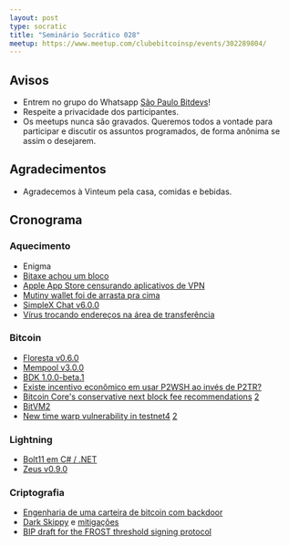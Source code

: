 ```yaml
---
layout: post
type: socratic
title: "Seminário Socrático 028"
meetup: https://www.meetup.com/clubebitcoinsp/events/302289804/
---
```


## Avisos

- Entrem no grupo do Whatsapp [São Paulo Bitdevs](https://chat.whatsapp.com/HiaPqjmUqER5djFPR1Yl3T)!
- Respeite a privacidade dos participantes.
- Os meetups nunca são gravados. Queremos todos a vontade para participar e discutir os assuntos programados, de forma anônima se assim o desejarem.

## Agradecimentos

- Agradecemos à Vinteum pela casa, comidas e bebidas.

## Cronograma

### Aquecimento
- Enigma
- [Bitaxe achou um bloco](https://mempool.space/tx/fe75e7d6e9f1c73f77c3dbeddd911dc6fbb8bcf98b7a37fec1820adba989e378)
- [Apple App Store censurando aplicativos de VPN](https://x.com/protonvpn/status/1825181045035074016)
- [Mutiny wallet foi de arrasta pra cima](https://blog.mutinywallet.com/mutiny-wallet-is-shutting-down/)
- [SimpleX Chat v6.0.0](https://www.nobsbitcoin.com/simplex-chat-v6-0/)
- [Vírus trocando endereços na área de transferência](https://x.com/SandLabs_21/status/1820311557269594463)

### Bitcoin
- [Floresta v0.6.0](https://medium.com/vinteum-org/floresta-update-simplifying-bitcoin-node-integration-for-wallets-6886ea7c975c)
- [Mempool v3.0.0](https://x.com/mempool/status/1828057401968533629)
- [BDK 1.0.0-beta.1](https://github.com/bitcoindevkit/bdk/releases/tag/v1.0.0-beta.1)
- [Existe incentivo econômico em usar P2WSH ao invés de P2TR?](https://bitcoin.stackexchange.com/questions/123500/is-there-an-economic-incentive-to-use-p2wsh-over-p2tr)
- [Bitcoin Core's conservative next block fee recommendations](https://x.com/mononautical/status/1826679495568564677) [2](https://x.com/mononautical/status/1826604180251050388)
- [BitVM2](https://bitvm.org/bitvm_bridge.pdf)
- [New time warp vulnerability in testnet4](https://delvingbitcoin.org/t/zawy-s-alternating-timestamp-attack/1062) [2](https://bitcoinops.org/en/newsletters/2024/08/16/)

### Lightning
- [Bolt11 em C# / .NET](https://x.com/ngoline/status/1828193300546724236)
- [Zeus v0.9.0](https://github.com/ZeusLN/zeus/releases/tag/v0.9.0)

### Criptografia
- [Engenharia de uma carteira de bitcoin com backdoor](https://www.usenix.org/system/files/woot24-scott.pdf)
- [Dark Skippy](https://darkskippy.com/) e [mitigações](https://x.com/nunchuk_io/status/1820710359780704557)
- [BIP draft for the FROST threshold signing protocol](https://groups.google.com/g/bitcoindev/c/PeMp2HQl-H4)
